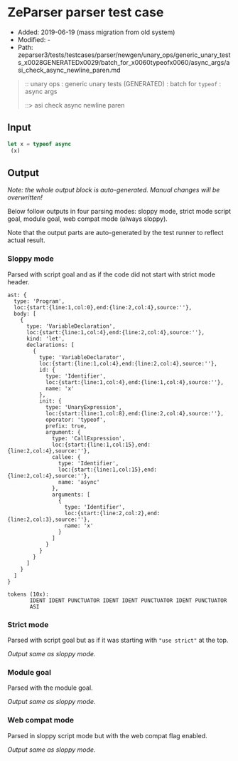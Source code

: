 # ZeParser parser test case

- Added: 2019-06-19 (mass migration from old system)
- Modified: -
- Path: zeparser3/tests/testcases/parser/newgen/unary_ops/generic_unary_tests_x0028GENERATEDx0029/batch_for_x0060typeofx0060/async_args/asi_check_async_newline_paren.md

> :: unary ops : generic unary tests (GENERATED) : batch for `typeof` : async args
>
> ::> asi check async newline paren

## Input

`````js
let x = typeof async 
 (x)
`````

## Output

_Note: the whole output block is auto-generated. Manual changes will be overwritten!_

Below follow outputs in four parsing modes: sloppy mode, strict mode script goal, module goal, web compat mode (always sloppy).

Note that the output parts are auto-generated by the test runner to reflect actual result.

### Sloppy mode

Parsed with script goal and as if the code did not start with strict mode header.

`````
ast: {
  type: 'Program',
  loc:{start:{line:1,col:0},end:{line:2,col:4},source:''},
  body: [
    {
      type: 'VariableDeclaration',
      loc:{start:{line:1,col:4},end:{line:2,col:4},source:''},
      kind: 'let',
      declarations: [
        {
          type: 'VariableDeclarator',
          loc:{start:{line:1,col:4},end:{line:2,col:4},source:''},
          id: {
            type: 'Identifier',
            loc:{start:{line:1,col:4},end:{line:1,col:4},source:''},
            name: 'x'
          },
          init: {
            type: 'UnaryExpression',
            loc:{start:{line:1,col:8},end:{line:2,col:4},source:''},
            operator: 'typeof',
            prefix: true,
            argument: {
              type: 'CallExpression',
              loc:{start:{line:1,col:15},end:{line:2,col:4},source:''},
              callee: {
                type: 'Identifier',
                loc:{start:{line:1,col:15},end:{line:2,col:4},source:''},
                name: 'async'
              },
              arguments: [
                {
                  type: 'Identifier',
                  loc:{start:{line:2,col:2},end:{line:2,col:3},source:''},
                  name: 'x'
                }
              ]
            }
          }
        }
      ]
    }
  ]
}

tokens (10x):
       IDENT IDENT PUNCTUATOR IDENT IDENT PUNCTUATOR IDENT PUNCTUATOR
       ASI
`````

### Strict mode

Parsed with script goal but as if it was starting with `"use strict"` at the top.

_Output same as sloppy mode._

### Module goal

Parsed with the module goal.

_Output same as sloppy mode._

### Web compat mode

Parsed in sloppy script mode but with the web compat flag enabled.

_Output same as sloppy mode._
